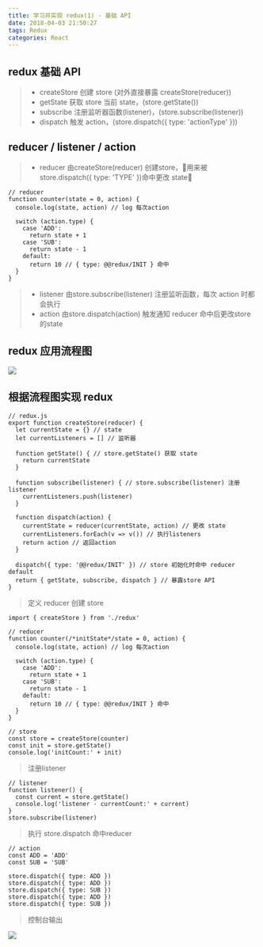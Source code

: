 ```yaml
---
title: 学习并实现 redux(1) - 基础 API
date: 2018-04-03 21:50:27
tags: Redux
categories: React
---
```

## redux 基础 API
> + createStore 创建 store (对外直接暴露 createStore(reducer))
> + getState 获取 store 当前 state，(store.getState())
> + subscribe 注册监听器函数(listener)，(store.subscribe(listener))
> + dispatch 触发 action，(store.dispatch({ type: 'actionType' }))

## reducer / listener / action
> + reducer 由createStore(reducer) 创建store，用来被 store.dispatch({ type: 'TYPE' })命中更改 state

```
// reducer
function counter(state = 0, action) {
  console.log(state, action) // log 每次action 

  switch (action.type) {
    case 'ADD':
      return state + 1
    case 'SUB':
      return state - 1
    default:
      return 10 // { type: @@redux/INIT } 命中
  }
}
```
> + listener 由store.subscribe(listener) 注册监听函数，每次 action 时都会执行
> + action 由store.dispatch(action) 触发通知 reducer 命中后更改store 的state

## redux 应用流程图
![](/images/imagemogr2_auto_orient_strip_7cimageview2_2_w_1240_12401694537027273.png)

## 根据流程图实现 redux
```
// redux.js
export function createStore(reducer) {
  let currentState = {} // state
  let currentListeners = [] // 监听器

  function getState() { // store.getState() 获取 state
    return currentState
  }

  function subscribe(listener) { // store.subscribe(listener) 注册listener
    currentListeners.push(listener)
  }

  function dispatch(action) {
    currentState = reducer(currentState, action) // 更改 state
    currentListeners.forEach(v => v()) // 执行listeners
    return action // 返回action 
  }

  dispatch({ type: '@@redux/INIT' }) // store 初始化时命中 reducer default
  return { getState, subscribe, dispatch } // 暴露store API
}
```
> 定义 reducer 创建 store

```
import { createStore } from './redux'

// reducer
function counter(/*initState*/state = 0, action) {
  console.log(state, action) // log 每次action 

  switch (action.type) {
    case 'ADD':
      return state + 1
    case 'SUB':
      return state - 1
    default:
      return 10 // { type: @@redux/INIT } 命中
  }
}

// store
const store = createStore(counter)
const init = store.getState()
console.log('initCount:' + init)
```
> 注册listener

```
// listener
function listener() {
  const current = store.getState()
  console.log('listener - currentCount:' + current)
}
store.subscribe(listener)
```
> 执行 store.dispatch 命中reducer 

```
// action
const ADD = 'ADD'
const SUB = 'SUB'

store.dispatch({ type: ADD })
store.dispatch({ type: ADD })
store.dispatch({ type: SUB })
store.dispatch({ type: ADD })
store.dispatch({ type: SUB })
```
> 控制台输出

![](/images/imagemogr2_auto_orient_strip_7cimageview2_2_w_620_6201694537027913.png)


